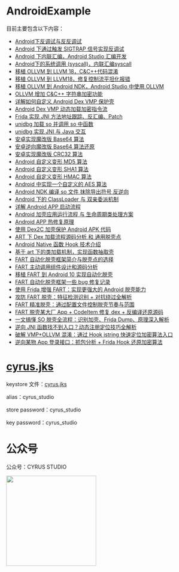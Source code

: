 # AndroidExample

目前主要包含以下内容：
- [Android下反调试与反反调试](https://cyrus-studio.github.io/blog/posts/android%E4%B8%8B%E5%8F%8D%E8%B0%83%E8%AF%95%E4%B8%8E%E5%8F%8D%E5%8F%8D%E8%B0%83%E8%AF%95/) 
- [Android 下通过触发 SIGTRAP 信号实现反调试](https://cyrus-studio.github.io/blog/posts/android-%E4%B8%8B%E9%80%9A%E8%BF%87%E8%A7%A6%E5%8F%91-sigtrap-%E4%BF%A1%E5%8F%B7%E5%AE%9E%E7%8E%B0%E5%8F%8D%E8%B0%83%E8%AF%95/)
- [Android 下内联汇编，Android Studio 汇编开发](https://cyrus-studio.github.io/blog/posts/android-%E4%B8%8B%E5%86%85%E8%81%94%E6%B1%87%E7%BC%96android-studio-%E6%B1%87%E7%BC%96%E5%BC%80%E5%8F%91/)
- [Android下的系统调用 (syscall)，内联汇编syscall](https://cyrus-studio.github.io/blog/posts/android%E4%B8%8B%E7%9A%84%E7%B3%BB%E7%BB%9F%E8%B0%83%E7%94%A8-syscall%E5%86%85%E8%81%94%E6%B1%87%E7%BC%96syscall/)
- [移植 OLLVM 到 LLVM 18，C&C++代码混淆](https://cyrus-studio.github.io/blog/posts/%E7%A7%BB%E6%A4%8D-ollvm-%E5%88%B0-llvm-18cc++%E4%BB%A3%E7%A0%81%E6%B7%B7%E6%B7%86/)
- [移植 OLLVM 到 LLVM18，修复控制流平坦化报错](https://cyrus-studio.github.io/blog/posts/%E7%A7%BB%E6%A4%8D-ollvm-%E5%88%B0-llvm18%E4%BF%AE%E5%A4%8D%E6%8E%A7%E5%88%B6%E6%B5%81%E5%B9%B3%E5%9D%A6%E5%8C%96%E6%8A%A5%E9%94%99/)
- [移植 OLLVM 到 Android NDK，Android Studio 中使用 OLLVM](https://cyrus-studio.github.io/blog/posts/%E7%A7%BB%E6%A4%8D-ollvm-%E5%88%B0-android-ndkandroid-studio-%E4%B8%AD%E4%BD%BF%E7%94%A8-ollvm/)
- [OLLVM 增加 C&C++ 字符串加密功能](https://cyrus-studio.github.io/blog/posts/ollvm-%E5%A2%9E%E5%8A%A0-cc++-%E5%AD%97%E7%AC%A6%E4%B8%B2%E5%8A%A0%E5%AF%86%E5%8A%9F%E8%83%BD/)
- [详解如何自定义 Android Dex VMP 保护壳](https://cyrus-studio.github.io/blog/posts/%E8%AF%A6%E8%A7%A3%E5%A6%82%E4%BD%95%E8%87%AA%E5%AE%9A%E4%B9%89-android-dex-vmp-%E4%BF%9D%E6%8A%A4%E5%A3%B3/)
- [Android Dex VMP 动态加载加密指令流](https://cyrus-studio.github.io/blog/posts/android-dex-vmp-%E5%8A%A8%E6%80%81%E5%8A%A0%E8%BD%BD%E5%8A%A0%E5%AF%86%E6%8C%87%E4%BB%A4%E6%B5%81-/)
- [Frida 实现 JNI 方法地址跟踪、反汇编、Patch](https://cyrus-studio.github.io/blog/posts/frida-%E5%AE%9E%E7%8E%B0-jni-%E6%96%B9%E6%B3%95%E5%9C%B0%E5%9D%80%E8%B7%9F%E8%B8%AA%E5%8F%8D%E6%B1%87%E7%BC%96patch/)
- [unidbg 加载 so 并调用 so 中函数](https://cyrus-studio.github.io/blog/posts/unidbg-%E5%8A%A0%E8%BD%BD-so-%E5%B9%B6%E8%B0%83%E7%94%A8-so-%E4%B8%AD%E5%87%BD%E6%95%B0/)
- [unidbg 实现 JNI 与 Java 交互](https://cyrus-studio.github.io/blog/posts/unidbg-%E5%AE%9E%E7%8E%B0-jni-%E4%B8%8E-java-%E4%BA%A4%E4%BA%92/)
- [安卓实现魔改版 Base64 算法](https://cyrus-studio.github.io/blog/posts/%E5%AE%89%E5%8D%93%E5%AE%9E%E7%8E%B0%E9%AD%94%E6%94%B9%E7%89%88-base64-%E7%AE%97%E6%B3%95/)
- [安卓逆向魔改版 Base64 算法还原](https://cyrus-studio.github.io/blog/posts/%E5%AE%89%E5%8D%93%E9%80%86%E5%90%91%E9%AD%94%E6%94%B9%E7%89%88-base64-%E7%AE%97%E6%B3%95%E8%BF%98%E5%8E%9F/)
- [安卓实现魔改版 CRC32 算法](https://cyrus-studio.github.io/blog/posts/%E5%AE%89%E5%8D%93%E5%AE%9E%E7%8E%B0%E9%AD%94%E6%94%B9%E7%89%88-crc32-%E7%AE%97%E6%B3%95/)
- [Android 自定义变形 MD5 算法](https://cyrus-studio.github.io/blog/posts/android-%E8%87%AA%E5%AE%9A%E4%B9%89%E5%8F%98%E5%BD%A2-md5-%E7%AE%97%E6%B3%95/)
- [Android 自定义变形 SHA1 算法](https://cyrus-studio.github.io/blog/posts/android-%E8%87%AA%E5%AE%9A%E4%B9%89%E5%8F%98%E5%BD%A2-sha1-%E7%AE%97%E6%B3%95/)
- [Android 自定义变形 HMAC 算法](https://cyrus-studio.github.io/blog/posts/android-%E8%87%AA%E5%AE%9A%E4%B9%89%E5%8F%98%E5%BD%A2-hmac-%E7%AE%97%E6%B3%95/)
- [Android 中实现一个自定义的 AES 算法](https://cyrus-studio.github.io/blog/posts/android-%E4%B8%AD%E5%AE%9E%E7%8E%B0%E4%B8%80%E4%B8%AA%E8%87%AA%E5%AE%9A%E4%B9%89%E7%9A%84-aes-%E7%AE%97%E6%B3%95/)
- [Android NDK 编译 so 文件 抹除导出符号 反逆向](https://cyrus-studio.github.io/blog/posts/android-ndk-%E7%BC%96%E8%AF%91-so-%E6%96%87%E4%BB%B6-%E6%8A%B9%E9%99%A4%E5%AF%BC%E5%87%BA%E7%AC%A6%E5%8F%B7-%E5%8F%8D%E9%80%86%E5%90%91/)
- [Android 下的 ClassLoader 与 双亲委派机制](https://cyrus-studio.github.io/blog/posts/android-%E4%B8%8B%E7%9A%84-classloader-%E4%B8%8E-%E5%8F%8C%E4%BA%B2%E5%A7%94%E6%B4%BE%E6%9C%BA%E5%88%B6/)
- [详解 Android APP 启动流程](https://cyrus-studio.github.io/blog/posts/%E8%AF%A6%E8%A7%A3-android-app-%E5%90%AF%E5%8A%A8%E6%B5%81%E7%A8%8B/)
- [Android 加壳应用运行流程 与 生命周期类处理方案](https://cyrus-studio.github.io/blog/posts/android-%E5%8A%A0%E5%A3%B3%E5%BA%94%E7%94%A8%E8%BF%90%E8%A1%8C%E6%B5%81%E7%A8%8B-%E4%B8%8E-%E7%94%9F%E5%91%BD%E5%91%A8%E6%9C%9F%E7%B1%BB%E5%A4%84%E7%90%86%E6%96%B9%E6%A1%88/)
- [Android APP 热修复原理](https://cyrus-studio.github.io/blog/posts/android-app-%E7%83%AD%E4%BF%AE%E5%A4%8D%E5%8E%9F%E7%90%86/)
- [使用 Dex2C 加壳保护 Android APK 代码](https://cyrus-studio.github.io/blog/posts/%E4%BD%BF%E7%94%A8-dex2c-%E5%8A%A0%E5%A3%B3%E4%BF%9D%E6%8A%A4-android-apk-%E4%BB%A3%E7%A0%81/)
- [ART 下 Dex 加载流程源码分析 和 通用脱壳点](https://cyrus-studio.github.io/blog/posts/art-%E4%B8%8B-dex-%E5%8A%A0%E8%BD%BD%E6%B5%81%E7%A8%8B%E6%BA%90%E7%A0%81%E5%88%86%E6%9E%90-%E5%92%8C-%E9%80%9A%E7%94%A8%E8%84%B1%E5%A3%B3%E7%82%B9/)
- [Android Native 函数 Hook 技术介绍](https://cyrus-studio.github.io/blog/posts/android-native-%E5%87%BD%E6%95%B0-hook-%E6%8A%80%E6%9C%AF%E4%BB%8B%E7%BB%8D/)
- [基于 art 下的类加载机制，实现函数抽取壳](https://cyrus-studio.github.io/blog/posts/%E5%9F%BA%E4%BA%8E-art-%E4%B8%8B%E7%9A%84%E7%B1%BB%E5%8A%A0%E8%BD%BD%E6%9C%BA%E5%88%B6%E5%AE%9E%E7%8E%B0%E5%87%BD%E6%95%B0%E6%8A%BD%E5%8F%96%E5%A3%B3/)
- [FART 自动化脱壳框架简介与脱壳点的选择](https://cyrus-studio.github.io/blog/posts/fart-%E8%87%AA%E5%8A%A8%E5%8C%96%E8%84%B1%E5%A3%B3%E6%A1%86%E6%9E%B6%E7%AE%80%E4%BB%8B%E4%B8%8E%E8%84%B1%E5%A3%B3%E7%82%B9%E7%9A%84%E9%80%89%E6%8B%A9/)
- [FART 主动调用组件设计和源码分析](https://cyrus-studio.github.io/blog/posts/fart-%E4%B8%BB%E5%8A%A8%E8%B0%83%E7%94%A8%E7%BB%84%E4%BB%B6%E8%AE%BE%E8%AE%A1%E5%92%8C%E6%BA%90%E7%A0%81%E5%88%86%E6%9E%90/)
- [移植 FART 到 Android 10 实现自动化脱壳](https://cyrus-studio.github.io/blog/posts/%E7%A7%BB%E6%A4%8D-fart-%E5%88%B0-android-10-%E5%AE%9E%E7%8E%B0%E8%87%AA%E5%8A%A8%E5%8C%96%E8%84%B1%E5%A3%B3/)
- [FART 自动化脱壳框架一些 bug 修复记录](https://cyrus-studio.github.io/blog/posts/fart-%E8%87%AA%E5%8A%A8%E5%8C%96%E8%84%B1%E5%A3%B3%E6%A1%86%E6%9E%B6%E4%B8%80%E4%BA%9B-bug-%E4%BF%AE%E5%A4%8D%E8%AE%B0%E5%BD%95/)
- [使用 Frida 增强 FART：实现更强大的 Android 脱壳能力](https://cyrus-studio.github.io/blog/posts/%E4%BD%BF%E7%94%A8-frida-%E5%A2%9E%E5%BC%BA-fart%E5%AE%9E%E7%8E%B0%E6%9B%B4%E5%BC%BA%E5%A4%A7%E7%9A%84-android-%E8%84%B1%E5%A3%B3%E8%83%BD%E5%8A%9B/)
- [攻防 FART 脱壳：特征检测识别 + 对抗绕过全解析](https://cyrus-studio.github.io/blog/posts/%E6%94%BB%E9%98%B2-fart-%E8%84%B1%E5%A3%B3%E7%89%B9%E5%BE%81%E6%A3%80%E6%B5%8B%E8%AF%86%E5%88%AB-+-%E5%AF%B9%E6%8A%97%E7%BB%95%E8%BF%87%E5%85%A8%E8%A7%A3%E6%9E%90/)
- [FART 精准脱壳：通过配置文件控制脱壳节奏与范围](https://cyrus-studio.github.io/blog/posts/fart-%E7%B2%BE%E5%87%86%E8%84%B1%E5%A3%B3%E9%80%9A%E8%BF%87%E9%85%8D%E7%BD%AE%E6%96%87%E4%BB%B6%E6%8E%A7%E5%88%B6%E8%84%B1%E5%A3%B3%E8%8A%82%E5%A5%8F%E4%B8%8E%E8%8C%83%E5%9B%B4/)
- [FART 脱壳某大厂 App + CodeItem 修复 dex + 反编译还原源码](https://cyrus-studio.github.io/blog/posts/fart-%E8%84%B1%E5%A3%B3%E6%9F%90%E5%A4%A7%E5%8E%82-app-+-codeitem-%E4%BF%AE%E5%A4%8D-dex-+-%E5%8F%8D%E7%BC%96%E8%AF%91%E8%BF%98%E5%8E%9F%E6%BA%90%E7%A0%81/)
- [一文搞懂 SO 脱壳全流程：识别加壳、Frida Dump、原理深入解析](https://cyrus-studio.github.io/blog/posts/%E4%B8%80%E6%96%87%E6%90%9E%E6%87%82-so-%E8%84%B1%E5%A3%B3%E5%85%A8%E6%B5%81%E7%A8%8B%E8%AF%86%E5%88%AB%E5%8A%A0%E5%A3%B3frida-dump%E5%8E%9F%E7%90%86%E6%B7%B1%E5%85%A5%E8%A7%A3%E6%9E%90/)
- [逆向 JNI 函数找不到入口？动态注册定位技巧全解析](https://cyrus-studio.github.io/blog/posts/%E9%80%86%E5%90%91-jni-%E5%87%BD%E6%95%B0%E6%89%BE%E4%B8%8D%E5%88%B0%E5%85%A5%E5%8F%A3%E5%8A%A8%E6%80%81%E6%B3%A8%E5%86%8C%E5%AE%9A%E4%BD%8D%E6%8A%80%E5%B7%A7%E5%85%A8%E8%A7%A3%E6%9E%90/)
- [破解 VMP+OLLVM 混淆：通过 Hook jstring 快速定位加密算法入口](https://cyrus-studio.github.io/blog/posts/%E7%A0%B4%E8%A7%A3-vmp+ollvm-%E6%B7%B7%E6%B7%86%E9%80%9A%E8%BF%87-hook-jstring-%E5%BF%AB%E9%80%9F%E5%AE%9A%E4%BD%8D%E5%8A%A0%E5%AF%86%E7%AE%97%E6%B3%95%E5%85%A5%E5%8F%A3/)
- [逆向某物 App 登录接口：抓包分析 + Frida Hook 还原加密算法](https://cyrus-studio.github.io/blog/posts/%E9%80%86%E5%90%91%E6%9F%90%E7%89%A9-app-%E7%99%BB%E5%BD%95%E6%8E%A5%E5%8F%A3%E6%8A%93%E5%8C%85%E5%88%86%E6%9E%90-+-frida-hook-%E8%BF%98%E5%8E%9F%E5%8A%A0%E5%AF%86%E7%AE%97%E6%B3%95/)




# [cyrus.jks](cyrus.jks)

keystore 文件：[cyrus.jks](cyrus.jks)

alias：cyrus_studio

store password：cyrus_studio

key password：cyrus_studio

# 公众号

公众号：CYRUS STUDIO

<img src="https://cyrus-studio.github.io/blog/gongzhonghao.jpg" width="240">
